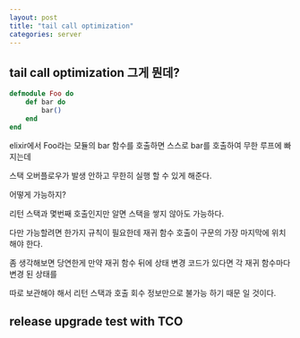 ```yaml
---
layout: post
title: "tail call optimization"
categories: server
---
```


## tail call optimization 그게 뭔데?

```elixir
defmodule Foo do
    def bar do
        bar()
    end
end
```

elixir에서 Foo라는 모듈의 bar 함수를 호출하면 스스로 bar를 호출하여 무한 루프에 빠지는데

스택 오버플로우가 발생 안하고 무한히 실행 할 수 있게 해준다.

어떻게 가능하지?

리턴 스택과 몇번째 호출인지만 알면 스택을 쌓지 않아도 가능하다.

다만 가능할려면 한가지 규칙이 필요한데 재귀 함수 호출이 구문의 가장 마지막에 위치해야 한다.

좀 생각해보면 당연한게 만약 재귀 함수 뒤에 상태 변경 코드가 있다면 각 재귀 함수마다 변경 된 상태를

따로 보관해야 해서 리턴 스택과 호출 회수 정보만으로 불가능 하기 때문 일 것이다.


## release upgrade test with TCO



























